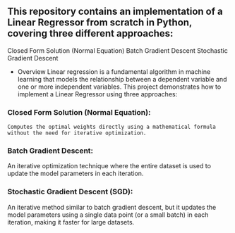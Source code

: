 ## This repository contains an implementation of a Linear Regressor from scratch in Python, covering three different approaches:

Closed Form Solution (Normal Equation)
Batch Gradient Descent
Stochastic Gradient Descent

- Overview
Linear regression is a fundamental algorithm in machine learning that models the relationship between a dependent variable and one or more independent variables. This project demonstrates how to implement a Linear Regressor using three approaches:

### Closed Form Solution (Normal Equation): 
    Computes the optimal weights directly using a mathematical formula without the need for iterative optimization.

### Batch Gradient Descent: 
An iterative optimization technique where the entire dataset is used to update the model parameters in each iteration.

### Stochastic Gradient Descent (SGD): 
An iterative method similar to batch gradient descent, but it updates the model parameters using a single data point (or a small batch) in each iteration, making it faster for large datasets.
